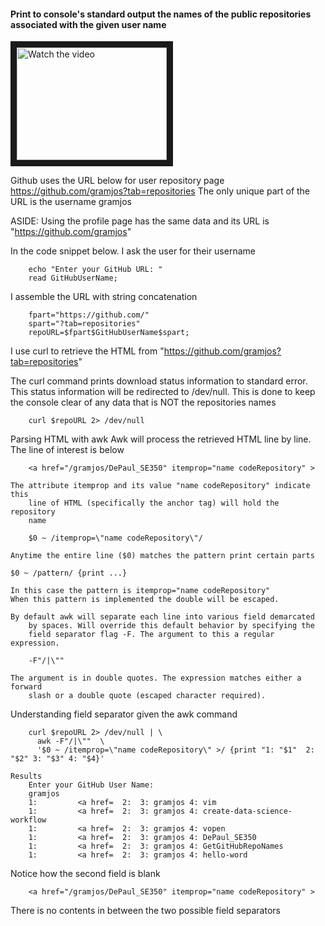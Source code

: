 ####	Print to console's standard output the names of the public repositories associated with the given user name

<a href="http://www.youtube.com/watch?feature=player_embedded&v=XT7u5u01Rww" target="_blank">
 <img src="http://img.youtube.com/vi/XT7u5u01Rww/mqdefault.jpg" alt="Watch the video" width="240" height="180" border="10" />
</a>

Github uses the URL below for user repository page
	https://github.com/gramjos?tab=repositories
The only unique part of the URL is the username gramjos

ASIDE: Using the profile page has the same data and its URL is
	"https://github.com/gramjos"

In the code snippet below. I ask the user for their username

```shell
	echo "Enter your GitHub URL: "
	read GitHubUserName;
```

I assemble the URL with string concatenation 

```shell
	fpart="https://github.com/"
	spart="?tab=repositories"
	repoURL=$fpart$GitHubUserName$spart;
```

I use curl to retrieve the HTML from 
	"https://github.com/gramjos?tab=repositories"

The curl command prints download status information to standard error. This 
	status information will be redirected to /dev/null. This is done to keep
	the console clear of any data that is NOT the repositories names

```shell
	curl $repoURL 2> /dev/null
```

Parsing HTML with awk
	Awk will process the retrieved HTML line by line. 
	The line of interest is below

```shell        
	<a href="/gramjos/DePaul_SE350" itemprop="name codeRepository" >
```

	The attribute itemprop and its value "name codeRepository" indicate this 
		line of HTML (specifically the anchor tag) will hold the repository
		name

```shell  
	$0 ~ /itemprop=\"name codeRepository\"/ 
```

	Anytime the entire line ($0) matches the pattern print certain parts

	$0 ~ /pattern/ {print ...}

	In this case the pattern is itemprop="name codeRepository"
	When this pattern is implemented the double will be escaped.

	By default awk will separate each line into various field demarcated 
		by spaces. Will override this default behavior by specifying the
		field separator flag -F. The argument to this a regular expression.
		

```shell	
	-F"/|\""  
```

	The argument is in double quotes. The expression matches either a forward
		slash or a double quote (escaped character required). 

Understanding field separator
  given the awk command

```shell
	curl $repoURL 2> /dev/null | \
	  awk -F"/|\"" 	\
	  '$0 ~ /itemprop=\"name codeRepository\" >/ {print "1: "$1"  2: "$2" 3: "$3" 4: "$4}'
```

	Results
		Enter your GitHub User Name: 
		gramjos
		1:         <a href=  2:  3: gramjos 4: vim
		1:         <a href=  2:  3: gramjos 4: create-data-science-workflow
		1:         <a href=  2:  3: gramjos 4: vopen
		1:         <a href=  2:  3: gramjos 4: DePaul_SE350
		1:         <a href=  2:  3: gramjos 4: GetGitHubRepoNames
		1:         <a href=  2:  3: gramjos 4: hello-word

Notice how the second field is blank

```shell     
	<a href="/gramjos/DePaul_SE350" itemprop="name codeRepository" >	
```

There is no contents in between the two possible field separators


